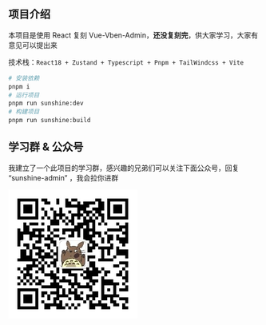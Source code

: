 ## 项目介绍

本项目是使用 React 复刻 Vue-Vben-Admin，**还没复刻完**，供大家学习，大家有意见可以提出来

技术栈：`React18 + Zustand + Typescript + Pnpm + TailWindcss + Vite`

```bash
# 安装依赖
pnpm i
# 运行项目
pnpm run sunshine:dev
# 构建项目
pnpm run sunshine:build
```

## 学习群 & 公众号

我建立了一个此项目的学习群，感兴趣的兄弟们可以关注下面公众号，回复 “sunshine-admin” ，我会拉你进群

![Alt text](qrcode_for_gh_086869a8f05b_258.jpg)
